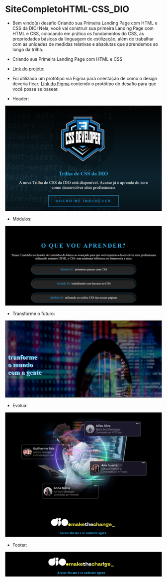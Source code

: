# SiteCompletoHTML-CSS_DIO

   - Bem vindo(a)  desafio Criando sua Primeira Landing Page com HTML e CSS da DIO! Nela, você vai construir sua primeira Landing Page com HTML e CSS, colocando em prática os fundamentos do CSS, as propriedades básicas da linguagem de estilização, além de trabalhar com as unidades de medidas relativas e absolutas que aprendemos ao longo da trilha.

* Criando sua Primeira Landing Page com HTML e CSS
- [Link do projeto:](https://finandolopes.github.io/Criando-sua-Primeira-Landing-Page-com-HTML-e-CSS/)
  
* Foi utilizado um protótipo via Figma para orientação de como o design deveria ficar;
  [Link do Figma](https://www.figma.com/file/3PiokoJj9IhGDnNiWAJbz7/DIO---Desafio-01?node-id=2%3A6) contendo o protótipo do desafio para
que você possa se basear.
  
* Header:

![Imagem](./assets/images/header.png)

* Módulos:

![Imagem](./assets/images/modulos.png)

* Transforme o futuro:

![Imagem](./assets/images/transforme.png)

* Evolua:

![Imagem](./assets/images/evolua.png)

* Footer:

![Imagem](./assets/images/footer.png)


